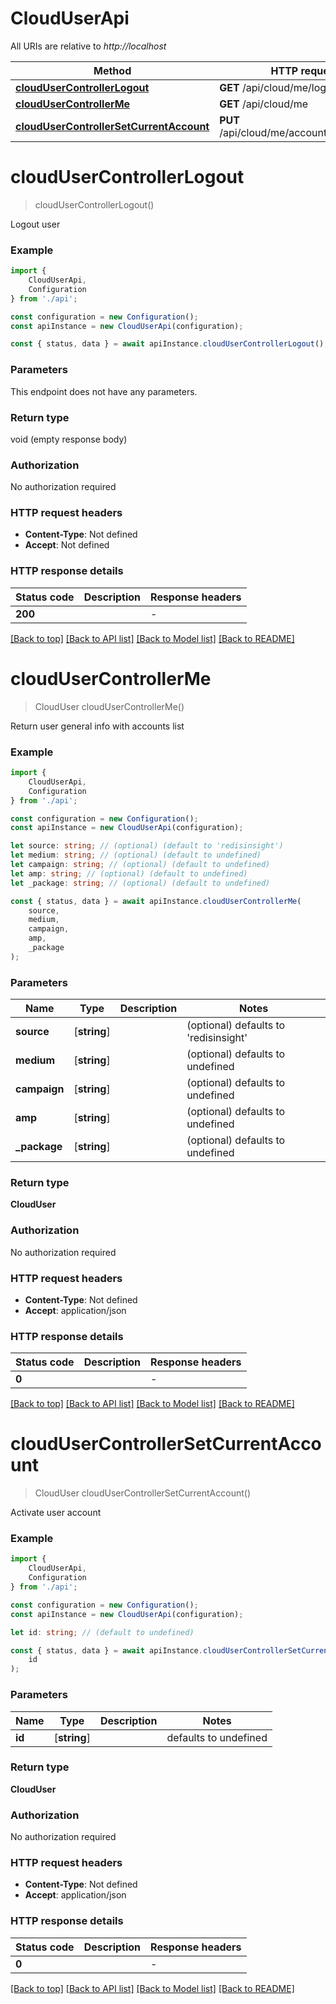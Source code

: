 # CloudUserApi

All URIs are relative to *http://localhost*

|Method | HTTP request | Description|
|------------- | ------------- | -------------|
|[**cloudUserControllerLogout**](#cloudusercontrollerlogout) | **GET** /api/cloud/me/logout | |
|[**cloudUserControllerMe**](#cloudusercontrollerme) | **GET** /api/cloud/me | |
|[**cloudUserControllerSetCurrentAccount**](#cloudusercontrollersetcurrentaccount) | **PUT** /api/cloud/me/accounts/{id}/current | |

# **cloudUserControllerLogout**
> cloudUserControllerLogout()

Logout user

### Example

```typescript
import {
    CloudUserApi,
    Configuration
} from './api';

const configuration = new Configuration();
const apiInstance = new CloudUserApi(configuration);

const { status, data } = await apiInstance.cloudUserControllerLogout();
```

### Parameters
This endpoint does not have any parameters.


### Return type

void (empty response body)

### Authorization

No authorization required

### HTTP request headers

 - **Content-Type**: Not defined
 - **Accept**: Not defined


### HTTP response details
| Status code | Description | Response headers |
|-------------|-------------|------------------|
|**200** |  |  -  |

[[Back to top]](#) [[Back to API list]](../README.md#documentation-for-api-endpoints) [[Back to Model list]](../README.md#documentation-for-models) [[Back to README]](../README.md)

# **cloudUserControllerMe**
> CloudUser cloudUserControllerMe()

Return user general info with accounts list

### Example

```typescript
import {
    CloudUserApi,
    Configuration
} from './api';

const configuration = new Configuration();
const apiInstance = new CloudUserApi(configuration);

let source: string; // (optional) (default to 'redisinsight')
let medium: string; // (optional) (default to undefined)
let campaign: string; // (optional) (default to undefined)
let amp: string; // (optional) (default to undefined)
let _package: string; // (optional) (default to undefined)

const { status, data } = await apiInstance.cloudUserControllerMe(
    source,
    medium,
    campaign,
    amp,
    _package
);
```

### Parameters

|Name | Type | Description  | Notes|
|------------- | ------------- | ------------- | -------------|
| **source** | [**string**] |  | (optional) defaults to 'redisinsight'|
| **medium** | [**string**] |  | (optional) defaults to undefined|
| **campaign** | [**string**] |  | (optional) defaults to undefined|
| **amp** | [**string**] |  | (optional) defaults to undefined|
| **_package** | [**string**] |  | (optional) defaults to undefined|


### Return type

**CloudUser**

### Authorization

No authorization required

### HTTP request headers

 - **Content-Type**: Not defined
 - **Accept**: application/json


### HTTP response details
| Status code | Description | Response headers |
|-------------|-------------|------------------|
|**0** |  |  -  |

[[Back to top]](#) [[Back to API list]](../README.md#documentation-for-api-endpoints) [[Back to Model list]](../README.md#documentation-for-models) [[Back to README]](../README.md)

# **cloudUserControllerSetCurrentAccount**
> CloudUser cloudUserControllerSetCurrentAccount()

Activate user account

### Example

```typescript
import {
    CloudUserApi,
    Configuration
} from './api';

const configuration = new Configuration();
const apiInstance = new CloudUserApi(configuration);

let id: string; // (default to undefined)

const { status, data } = await apiInstance.cloudUserControllerSetCurrentAccount(
    id
);
```

### Parameters

|Name | Type | Description  | Notes|
|------------- | ------------- | ------------- | -------------|
| **id** | [**string**] |  | defaults to undefined|


### Return type

**CloudUser**

### Authorization

No authorization required

### HTTP request headers

 - **Content-Type**: Not defined
 - **Accept**: application/json


### HTTP response details
| Status code | Description | Response headers |
|-------------|-------------|------------------|
|**0** |  |  -  |

[[Back to top]](#) [[Back to API list]](../README.md#documentation-for-api-endpoints) [[Back to Model list]](../README.md#documentation-for-models) [[Back to README]](../README.md)

